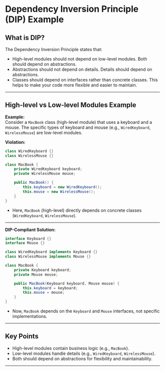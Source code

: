 # Dependency Inversion Principle (DIP) Example

## What is DIP?

The Dependency Inversion Principle states that:
- High-level modules should not depend on low-level modules. Both should depend on abstractions.
- Abstractions should not depend on details. Details should depend on abstractions.
- Classes should depend on interfaces rather than concrete classes. This helps to make your code more flexible and easier to maintain.

---

## High-level vs Low-level Modules Example

**Example:**  
Consider a `MacBook` class (high-level module) that uses a keyboard and a mouse. The specific types of keyboard and mouse (e.g., `WiredKeyboard`, `WirelessMouse`) are low-level modules.

**Violation:**
```java
class WiredKeyboard {}
class WirelessMouse {}

class MacBook {
    private WiredKeyboard keyboard;
    private WirelessMouse mouse;

    public MacBook() {
        this.keyboard = new WiredKeyboard();
        this.mouse = new WirelessMouse();
    }
}
```
- Here, `MacBook` (high-level) directly depends on concrete classes (`WiredKeyboard`, `WirelessMouse`).

---

**DIP-Compliant Solution:**
```java
interface Keyboard {}
interface Mouse {}

class WiredKeyboard implements Keyboard {}
class WirelessMouse implements Mouse {}

class MacBook {
    private Keyboard keyboard;
    private Mouse mouse;

    public MacBook(Keyboard keyboard, Mouse mouse) {
        this.keyboard = keyboard;
        this.mouse = mouse;
    }
}
```
- Now, `MacBook` depends on the `Keyboard` and `Mouse` interfaces, not specific implementations.

---

## Key Points

- High-level modules contain business logic (e.g., `MacBook`).
- Low-level modules handle details (e.g., `WiredKeyboard`, `WirelessMouse`).
- Both should depend on abstractions for flexibility and maintainability.

---
